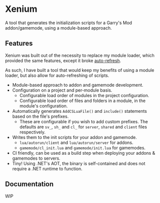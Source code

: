 # Xenium

A tool that generates the initialization scripts for a Garry's Mod addon/gamemode, using a module-based approach.

## Features

Xenium was built out of the necessity to replace my module loader, which provided the same features, except it broke [auto-refresh](https://gmodwiki.com/Auto_Refresh).

As such, I have built a tool that would keep my benefits of using a module loader, but also allow for auto-refreshing of scripts.

- Module-based approach to addon and gamemode development.
- Configuration on a project and per-module basis.
  - Configurable load order of modules in the project configuration.
  - Configurable load order of files and folders in a module, in the module's configuration.
- Automatically generates `AddCSLuaFile()` and `include()` statements based on the file's prefixes.
  - These are configurable if you wish to add custom prefixes. The defaults are `sv_`, `sh_` and `cl_` for `server`, `shared` and `client` files respectively.
- Writes them to the init scripts for your addon and gamemode.
  - `lua/autorun/client` and `lua/autorun/server` for addons.
  - `gamemode/cl_init.lua` and `gamemode/init.lua` for gamemodes.
- CI friendly, can be used as a build step when deploying your addons & gamemodes to servers.
- Tiny! Using .NET's AOT, the binary is self-contained and does not require a .NET runtime to function.

## Documentation

WIP
